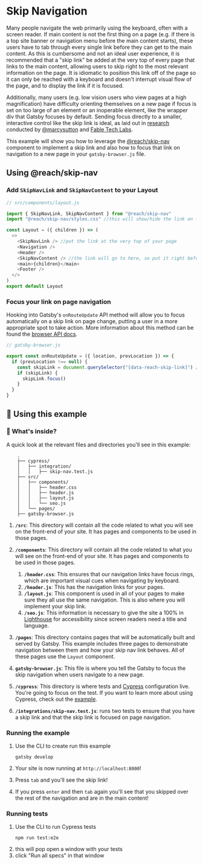 # Skip Navigation

Many people navigate the web primarily using the keyboard, often with a screen reader. If main content is not the first thing on a page (e.g. if there is a top site banner or navigation menu before the main content starts), these users have to tab through every single link before they can get to the main content. As this is cumbersome and not an ideal user experience, it is recommended that a "skip link" be added at the very top of every page that links to the main content, allowing users to skip right to the most relevant information on the page. It is idiomatic to position this link off of the page so it can only be reached with a keyboard and doesn't interrupt visual flow of the page, and to display the link if it is focused.

Additionally, many users (e.g. low vision users who view pages at a high magnification) have difficulty orienting themselves on a new page if focus is set on too large of an element or an inoperable element, like the wrapper div that Gatsby focuses by default. Sending focus directly to a smaller, interactive control like the skip link is ideal, as laid out in [research](https://www.gatsbyjs.com/blog/2019-07-11-user-testing-accessible-client-routing/) conducted by [@marcysutton](www.github.com/marcysutton) and [Fable Tech Labs](https://www.makeitfable.com/).

This example will show you how to leverage the [@reach/skip-nav](https://reacttraining.com/reach-ui/skip-nav/) component to implement a skip link and also how to focus that link on navigation to a new page in your `gatsby-browser.js` file.

## Using @reach/skip-nav

### Add `SkipNavLink` and `SkipNavContent` to your Layout

```javascript:title=src/components/layout.js
// src/components/layout.js

import { SkipNavLink, SkipNavContent } from "@reach/skip-nav"
import "@reach/skip-nav/styles.css" //this will show/hide the link on focus

const Layout = ({ children }) => (
  <>
    <SkipNavLink /> //put the link at the very top of your page
    <Navigation />
    <Header />
    <SkipNavContent /> //the link will go to here, so put it right before main content
    <main>{children}</main>
    <Footer />
  </>
)
export default Layout
```

### Focus your link on page navigation

Hooking into Gatsby's `onRouteUpdate` API method will allow you to focus automatically on a skip link on page change, putting a user in a more appropriate spot to take action. More information about this method can be found the [browser API docs](https://www.gatsbyjs.com/docs/browser-apis/#onRouteUpdate).

```javascript:title=gatsby-browser.js
// gatsby-browser.js

export const onRouteUpdate = ({ location, prevLocation }) => {
  if (prevLocation !== null) {
    const skipLink = document.querySelector("[data-reach-skip-link]") //this is the query selector that comes with the <SkipNavLink> component
    if (skipLink) {
      skipLink.focus()
    }
  }
}
```

## 🚀 Using this example

### 🧐 What's inside?

A quick look at the relevant files and directories you'll see in this example:

```text
    .
    ├── cypress/
    │   ├── integration/
    │   │   ├── skip-nav.test.js
    ├── src/
    │   ├── components/
    │   │   ├── header.css
    │   │   ├── header.js
    │   │   ├── layout.js
    │   │   └── seo.js
    │   └── pages/
    ├── gatsby-browser.js
```

1.  **`/src`**: This directory will contain all the code related to what you will see on the front-end of your site. It has pages and components to be used in those pages.
1.  **`/components`**: This directory will contain all the code related to what you will see on the front-end of your site. It has pages and components to be used in those pages.

    1.  **`/header.css`**: This ensures that our navigation links have focus rings, which are important visual cues when navigating by keyboard.
    1.  **`/header.js`**: This has the navigation links for your pages.
    1.  **`/layout.js`**: This component is used in all of your pages to make sure they all use the same navigation. This is also where you will implement your skip link.
    1.  **`/seo.js`**: This information is necessary to give the site a 100% in [Lighthouse](https://developers.google.com/web/tools/lighthouse) for accessibility since screen readers need a title and language.

1.  **`/pages`**: This directory contains pages that will be automatically built and served by Gatsby. This example includes three pages to demonstrate navigation between them and how your skip nav link behaves. All of these pages use the `Layout` component.
1.  **`gatsby-browser.js`**: This file is where you tell the Gatsby to focus the skip navigation when users navigate to a new page.
1.  **`/cypress`**: This directory is where tests and [Cypress](https://www.cypress.io/) configuration live. You're going to focus on the test. If you want to learn more about using Cypress, check out the [example](https://github.com/gatsbyjs/gatsby/tree/master/examples/using-cypress).
1.  **`/integrations/skip-nav.test.js`**: runs two tests to ensure that you have a skip link and that the skip link is focused on page navigation.

### Running the example

1. Use the CLI to create run this example

   ```shell
   gatsby develop
   ```

1. Your site is now running at `http://localhost:8000`!
1. Press `tab` and you'll see the skip link!
1. If you press `enter` and then `tab` again you'll see that you skipped over the rest of the navigation and are in the main content!

### Running tests

1. Use the CLI to run Cypress tests
   ```shell
   npm run test:e2e
   ```
2. this will pop open a window with your tests
3. click "Run all specs" in that window
